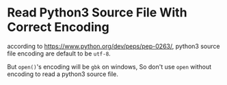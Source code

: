 # Read Python3 Source File With Correct Encoding

according to <https://www.python.org/dev/peps/pep-0263/>,
python3 source file encoding are default to be `utf-8`.

But `open()`'s encoding will be `gbk` on windows,
So don't use `open` without encoding to read a python3 source file. 
